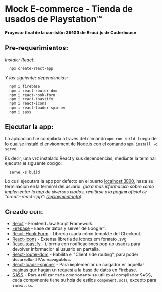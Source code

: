 # Mock E-commerce - Tienda de usados de Playstation™

__Proyecto final de la comisión 39655 de React.js de Coderhouse__

## Pre-requerimientos:

_Instalar React:_ 
```
  npx create-react-app
```

_Y las siguientes dependencias:_
```
  npm i firebase
  npm i react-router-dom
  npm i react-hook-form
  npm i react-toastify
  npm i react-icons
  npm i react-loader-spinner
  npm i sass
```

## Ejecutar la app:

La aplicacion fue compilada a traves del comando `npm run build`. Luego de lo cual se instaló el environment de Node.js con el comando `npm install -g serve`.

Es decir, una vez instalado React y sus dependencias, mediante la terminal ejecutar el siguiente codigo:
```
  serve -s build
```
Lo cual ejecutara la app por defecto en el puerto [localhost:3000](http://localhost:3000/), hasta su terminacion en la terminal del usuario.
_(para mas informacion sobre como implementar la app de diversos modos, remitirse a la pagina oficial de "create-react-app": [Deployment-info](https://create-react-app.dev/docs/deployment/))._

## Creado con:

* [React](https://react.dev/) - Frontend JavaScript Framework.
* [Firebase](https://console.firebase.google.com/?hl=es) - Base de datos y server de Google™.
* [React-Hook-Form](https://react-hook-form.com/) - Libreria usada cómo template del Checkout.
* [React-icons](https://react-icons.github.io/react-icons/) - Extensa libreria de iconos em formato .svg
* [React-toastify](https://fkhadra.github.io/react-toastify/introduction/) - Libreria con notificaciones pop-up usadas para devolver informacion al usuario en pantalla.
* [React-router-dom](https://reactrouter.com/en/main) - Habilita el "Client side routing", para poder desarrollar SPAs navegables.
* [React-loader-spinner](https://mhnpd.github.io/react-loader-spinner/) - Para implementar un cargador en aquellas paginas que hagan un request a la base de datos en Firebase.
* [SASS](https://sass-lang.com/) - Para estilizar cada componente se utilizo el compilador SASS, cada componente tiene su hoja de estilos `component.scss`, excepto para `index.css`. 
